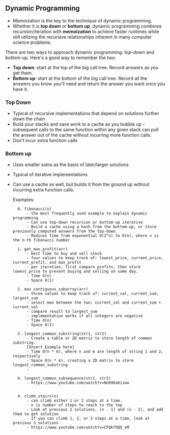## Dynamic Programming 

- Memoization is the key to the technique of dynamic programming.
- Whether it is **top down** or **bottom up**, dynamic programming combines recursion/iteration with **memoization** to achieve faster runtimes while still utilizing the recursive relationships inherent in many computer science problems.

There are two ways to approach dynamic programming: *top-down* and *bottom-up*. Here's a good way to remember the two:

- **Top down**: start at the top of the big call tree. Record answers as you get them.
- **Bottom up**: start at the bottom of the big call tree. Record all the answers you know you'll need and return the answer you want once you have it.


### Top Down
* Typical of recursive implementations that depend on solutions further down the chain
* Build your stacks and save work to a cache as you bubble up - subsequent calls to the same function within any given stack can pull the answer out of the cache without incurring more function calls.
* Don't incur extra function calls

### Bottom up
* Uses smaller solns as the basis of later/larger solutions
* Typical of iterative implementations
* Can use a cache as well, but builds it from the ground up without incurring extra function calls. 

    Examples: 

        0. fibonacci(n)
            - the most frequently used example to explain dynamic programming
            - Can use top-down recursion or bottom-up iterative
            - Build a cache using a hash from the bottom-up, or store previously computed answers from the top-down.
            - Reduces time from exponential O(2^n) to O(n), where n is the n-th fibonacci number 

        1. get_max_profit(arr)
            - best time to buy and sell stock
            - four values to keep track of: lowest_price, current_price, current_profit, and max_profit
            - per iteration, first compare profits, then store lowest_price to prevent buying and selling on same day.
            - Time O(n)
            - Space O(1)

        2. max_contiguous_subarray(arr)
            - three values to keep track of: current_val, current_sum, largest_sum
            - select max between the two: current_val and current_sum + current_val
            - compare result to largest_sum
            - implementation works if all integers are negative
            - Time O(n)
            - Space O(1)
            
        3. longest_common_substring(str1, str2)
            - Create a table or 2D matrix to store length of common substring. 
            [Insert Example here]
            - Time O(n * m), where n and m are length of string 1 and 2, respectively 
            - Space O(n * m), creating a 2D matrix to store longest_common_substring 
            -

        4. longest_common_subsequence(str1, str2)
            - https://www.youtube.com/watch?v=NnD96abizww


        4. climb_stairs(n)
            - can climb either 1 or 2 steps at a time.  
            - n is number of steps to reach to the top
            - Look at previous 2 solutions, (n - 1) and (n - 2), and add them to get solution
            - If you can climb 1, 2, or 3 steps at a time, look at previous 3 solutions
            - https://www.youtube.com/watch?v=CFQk7OQO_xM